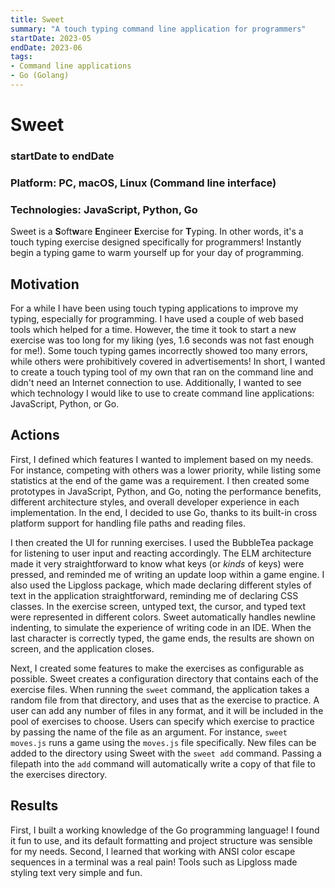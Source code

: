 ```yaml
---
title: Sweet
summary: "A touch typing command line application for programmers"
startDate: 2023-05
endDate: 2023-06
tags:
- Command line applications
- Go (Golang)
---
```


# Sweet
### startDate to endDate
### Platform: PC, macOS, Linux (Command line interface)
### Technologies: JavaScript, Python, Go

Sweet is a **S**oft**w**are **E**ngineer **E**xercise for **T**yping. In other words, it's a touch typing exercise designed specifically for programmers! Instantly begin a typing game to warm yourself up for your day of programming. 

## Motivation

For a while I have been using touch typing applications to improve my typing, especially for programming. I have used a couple of web based tools which helped for a time. However, the time it took to start a new exercise was too long for my liking (yes, 1.6 seconds was not fast enough for me!). Some touch typing games incorrectly showed too many errors, while others were prohibitively covered in advertisements! In short, I wanted to create a touch typing tool of my own that ran on the command line and didn't need an Internet connection to use. Additionally, I wanted to see which technology I would like to use to create command line applications: JavaScript, Python, or Go.

## Actions

First, I defined which features I wanted to implement based on my needs. For instance, competing with others was a lower priority, while listing some statistics at the end of the game was a requirement. I then created some prototypes in JavaScript, Python, and Go, noting the performance benefits, different architecture styles, and overall developer experience in each implementation. In the end, I decided to use Go, thanks to its built-in cross platform support for handling file paths and reading files.

I then created the UI for running exercises. I used the BubbleTea package for listening to user input and reacting accordingly. The ELM architecture made it very straightforward to know what keys (or *kinds* of keys) were pressed, and reminded me of writing an update loop within a game engine. I also used the Lipgloss package, which made declaring different styles of text in the application straightforward, reminding me of declaring CSS classes. In the exercise screen, untyped text, the cursor, and typed text were represented in different colors. Sweet automatically handles newline indenting, to simulate the experience of writing code in an IDE. When the last character is correctly typed, the game ends, the results are shown on screen, and the application closes.

Next, I created some features to make the exercises as configurable as possible. Sweet creates a configuration directory that contains each of the exercise files. When running the `sweet` command, the application takes a random file from that directory, and uses that as the exercise to practice. A user can add any number of files in any format, and it will be included in the pool of exercises to choose. Users can specify which exercise to practice by passing the name of the file as an argument. For instance, `sweet moves.js` runs a game using the `moves.js` file specifically. New files can be added to the directory using Sweet with the `sweet add` command. Passing a filepath into the `add` command will automatically write a copy of that file to the exercises directory.

## Results

First, I built a working knowledge of the Go programming language! I found it fun to use, and its default formatting and project structure was sensible for my needs. Second, I learned that working with ANSI color escape sequences in a terminal was a real pain! Tools such as Lipgloss made styling text very simple and fun.

